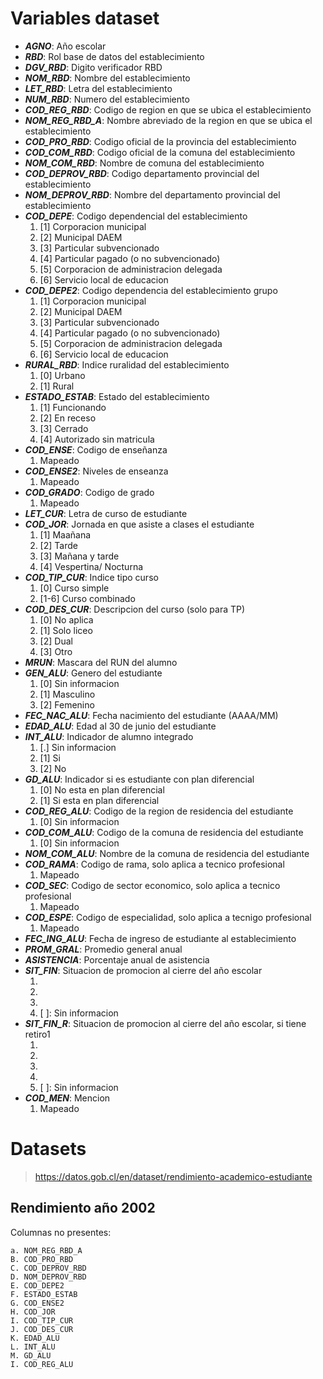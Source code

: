 # Variables dataset


* _**AGNO**_: Año escolar
* _**RBD**_: Rol base de datos del establecimiento
* _**DGV_RBD**_: Digito verificador RBD
* _**NOM_RBD**_: Nombre del establecimiento
* _**LET_RBD**_: Letra del establecimiento
* _**NUM_RBD**_: Numero del establecimiento
* _**COD_REG_RBD**_: Codigo de region en que se ubica el establecimiento
* _**NOM_REG_RBD_A**_: Nombre abreviado de la region en que se ubica el establecimiento
* _**COD_PRO_RBD**_: Codigo oficial de la provincia del establecimiento
* _**COD_COM_RBD**_: Codigo oficial de la comuna del establecimiento
* _**NOM_COM_RBD**_: Nombre de comuna del establecimiento
* _**COD_DEPROV_RBD**_: Codigo departamento provincial del establecimiento
* _**NOM_DEPROV_RBD**_: Nombre del departamento provincial del establecimiento
* _**COD_DEPE**_: Codigo dependencial del establecimiento
    1. [1] Corporacion municipal
    2. [2] Municipal DAEM
    3. [3] Particular subvencionado
    4. [4] Particular pagado (o no subvencionado)
    5. [5] Corporacion de administracion delegada
    6. [6] Servicio local de educacion
* _**COD_DEPE2**_: Codigo dependencia del establecimiento grupo
    1. [1] Corporacion municipal
    2. [2] Municipal DAEM
    3. [3] Particular subvencionado
    4. [4] Particular pagado (o no subvencionado)
    5. [5] Corporacion de administracion delegada
    6. [6] Servicio local de educacion
* _**RURAL_RBD**_: Indice ruralidad del establecimiento
    1. [0] Urbano 
    2. [1] Rural
* _**ESTADO_ESTAB**_: Estado del establecimiento
    1. [1] Funcionando
    2. [2] En receso
    3. [3] Cerrado
    4. [4] Autorizado sin matricula
* _**COD_ENSE**_: Codigo de enseñanza
    1. Mapeado 
* _**COD_ENSE2**_: Niveles de enseanza
    1. Mapeado
* _**COD_GRADO**_: Codigo de grado
    1. Mapeado
* _**LET_CUR**_: Letra de curso de estudiante
* _**COD_JOR**_: Jornada en que asiste a clases el estudiante
    1. [1] Maañana
    2. [2] Tarde
    3. [3] Mañana y tarde
    4. [4] Vespertina/ Nocturna
* _**COD_TIP_CUR**_: Indice tipo curso
    1. [0] Curso simple
    2. [1-6] Curso combinado
* _**COD_DES_CUR**_: Descripcion del curso (solo para TP)
    1. [0] No aplica
    2. [1] Solo liceo
    3. [2] Dual
    4. [3] Otro
* _**MRUN**_: Mascara del RUN del alumno
* _**GEN_ALU**_: Genero del estudiante
    1. [0] Sin informacion
    2. [1] Masculino
    3. [2] Femenino
* _**FEC_NAC_ALU**_: Fecha nacimiento del estudiante (AAAA/MM)
* _**EDAD_ALU**_: Edad al 30 de junio del estudiante
* _**INT_ALU**_: Indicador de alumno integrado
    1. [.] Sin informacion
    2. [1] Si
    3. [2] No
* _**GD_ALU**_: Indicador si es estudiante con plan diferencial
    1. [0] No esta en plan diferencial
    2. [1] Si esta en plan diferencial
* _**COD_REG_ALU**_: Codigo de la region de residencia del estudiante
    1. [0] Sin informacion
* _**COD_COM_ALU**_: Codigo de la comuna de residencia del estudiante
    1. [0] Sin informacion
* _**NOM_COM_ALU**_: Nombre de la comuna de residencia del estudiante
* _**COD_RAMA**_: Codigo de rama, solo aplica a tecnico profesional
    1. Mapeado
* _**COD_SEC**_: Codigo de sector economico, solo aplica a tecnico profesional
    1. Mapeado
* _**COD_ESPE**_: Codigo de especialidad, solo aplica a tecnigo profesional
    1. Mapeado
* _**FEC_ING_ALU**_: Fecha de ingreso de estudiante al establecimiento
* _**PROM_GRAL**_: Promedio general anual
* _**ASISTENCIA**_: Porcentaje anual de asistencia
* _**SIT_FIN**_: Situacion de promocion al cierre del año escolar
    1. [P]: Promovido
    2. [R]: Reprobado
    3. [Y]: Retirado
    4. [ ]: Sin informacion
* _**SIT_FIN_R**_: Situacion de promocion al cierre del año escolar, si tiene retiro1
    1. [P]: Promovido
    2. [R]: Reprobado
    3. [Y]: Retirado
    4. [T]: Traslado
    4. [ ]: Sin informacion
* _**COD_MEN**_: Mencion 
    1. Mapeado





# Datasets

> https://datos.gob.cl/en/dataset/rendimiento-academico-estudiante

## Rendimiento año 2002
Columnas no presentes: 

    a. NOM_REG_RBD_A
    B. COD_PRO_RBD
    C. COD_DEPROV_RBD
    D. NOM_DEPROV_RBD
    E. COD_DEPE2
    F. ESTADO_ESTAB
    G. COD_ENSE2
    H. COD_JOR
    I. COD_TIP_CUR
    J. COD_DES_CUR
    K. EDAD_ALU
    L. INT_ALU
    M. GD_ALU
    I. COD_REG_ALU

